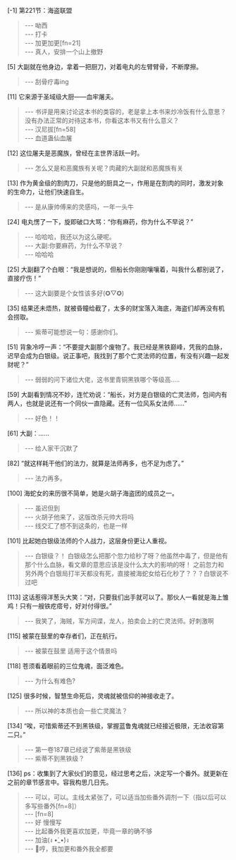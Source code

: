 
[-1] 第221节：海盗联盟
>--- 呦西<br>
>--- 打卡<br>
>--- 加更加更[fn=21]<br>
>--- 真人，安排一个山上撤野<br>

[5] 大副就在他身边，拿着一把厨刀，对着电丸的左臂臂骨，不断摩擦。
>--- 刮骨疗毒ing<br>

[11] 它来源于圣域级大厨——血牢屠夫。
>--- 书评是用来讨论这本书的类容的，老是拿上本书来炒冷饭有什么意思？没有办法正常的对待这本书，你看这本书又有什么意义？<br>
>--- 汉尼拔[fn=58]<br>
>--- 血道蛊仙血屠<br>

[12] 这位屠夫是恶魔族，曾经在主世界活跃一时。
>--- 怎么又是和恶魔族有关呢？肉藏的大副就和恶魔族有关<br>

[13] 作为黄金级的割肉刀，只是他的厨具之一，作用是在割肉的同时，激发对象的生命力，让他们快速自生。
>--- 是从康帅傅来的灵感吗，一年一头牛<br>

[24] 电丸愣了一下，旋即破口大骂：“你有麻药，你为什么不早说？”
>--- 哈哈哈，我还以为这么硬呢。<br>
>--- 大副:你要麻药，为什么不早说？<br>
>--- 哈哈哈<br>

[25] 大副翻了个白眼：“我是想说的，但船长你刚刚嚷嚷着，叫我什么都别说了，直接疗伤！”
>--- 这大副要是个女性该多好(✪▽✪)<br>

[35] 结果还未焐热，就被昏瞳给截了，太多的财宝落入海底，海盗们却再没有机会捞取。
>--- 紫蒂可能想说一句：感谢你们。<br>

[51] 背象冷哼一声：“不要提大副那个废物了。我已经是黑铁巅峰，凭我的血脉，迟早会成为白银级。说正事吧，我找到了那个亡灵法师的位置，有没有兴趣一起发财呢？”
>--- 弱弱的问下诸位大佬，这书里青铜黑铁哪个等级高.....<br>

[59] 大副看到情况不妙，连忙劝说：“船长，对方是白银级的亡灵法师，包间内有两人，也就是说还有一个同伙一直隐藏。还有一位风系女法师……”
>--- 好色！！<br>

[61] 大副：……
>--- 给人家干沉默了<br>

[82] “就这样耗干他们的法力，就算是法师再多，也不足为虑了。”
>--- 法力再多。<br>

[100] 海蛇女的来历很不简单，她是火胡子海盗团的成员之一。
>--- 虽迟但到<br>
>--- 火胡子他来了，这版改杀元帅大将吗<br>
>--- 线交汇了想不到这条的，也是一样<br>

[101] 比起她白银级法师的个人战力，这层身份更让人重视。
>--- 白银级？！
白银级怎么把那个忽力给秒了呀？他虽然中毒了，但是他有那个什么血脉，看文章的意思应该是没什么太大的影响的呀！
之前忽力和另外两个白银局打半天都没有死，直接被海蛇女给石化秒了？？？白银说不过吧<br>

[113] 这话惹得洋葱头大笑：“对，只要我们出手就可以了。那伙人一看就是海上雏鸡！只有一艘铁疙瘩号，好对付得很。”
>--- 我笑了，海贼，军方间谍，龙人，拍卖会上的亡灵法师。好刺激啊<br>

[115] 被蒙在鼓里的幸存者们，正在航行。
>--- 被蒙在鼓里 适用于这个情景吗<br>

[118] 苍须看着眼前的三位鬼魂，面泛难色。
>--- 为什么有难色?<br>

[125] 很多时候，智慧生命死后，灵魂就被信仰的神接收走了。
>--- 所以神的本质也会一些亡灵魔法？<br>

[134] “唉，可惜紫蒂还不到黑铁级，掌握蓝鲁鬼魂就已经接近极限，无法收容第二只。”
>--- 第一卷187章已经说了紫蒂是黑铁级<br>
>--- 紫蒂不到黑铁级？<br>

[136] ps：收集到了大家伙们的意见，经过思考之后，决定写一个番外。就更新在之前的章节感言中。容我构思几日先。
>--- 可以，可以。主线太紧张了，可以适当加些番外调剂一下（指以后可以多写些番外[fn=8]）<br>
>--- [fn=8]<br>
>--- 好 慢慢写<br>
>--- 比起番外我更喜欢加更，毕竟一章的确不够<br>
>--- 加油(ง •̀_•́)ง<br>
>--- 💢哼，我加更和番外我全都要<br>
